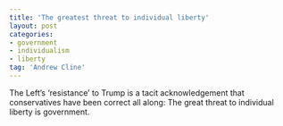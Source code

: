 ```yaml
---
title: 'The greatest threat to individual liberty'
layout: post
categories:
- government
- individualism
- liberty
tag: 'Andrew Cline'
---
```


The Left’s ‘resistance’ to Trump is a tacit acknowledgement that conservatives have been correct all along: The great threat to individual liberty is government.